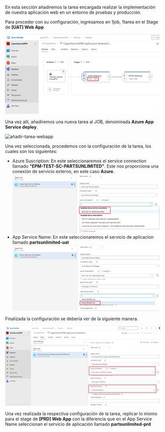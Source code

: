 En esta sección añadiremos la tarea encargada realizar la implementación de nuestra aplicación web en un entorno de pruebas y producción.

Para proceder con su configuración, ingresamos en 1job, 1tarea en el Stage de **[UAT] Web App**

![ingresar-tareas](./assets/ingresar-tareas.png)

Una vez allí, añadiremos una nueva tarea al JOB, denominada **Azure App Service deploy**.

![añadir-tarea-webapp](./assets/añadir-tarea-webapp.png)

Una vez seleccionada, procedemos con la configuración de la tarea, los cuales son los siguientes: 

- Azure Suscription: En este seleccionaremos el service connection llamado **"EPM-TEST-SC-PARTSUNLIMITED"**. Este nos proporciona una conexión de servicio externo, en este caso **Azure**.
![configuracion-services-connection](./assets/configuracion-services-connection.png)
- App Service Name: En este seleccionaremos el servicio de aplicacion llamado **partsunlimited-uat**
![configuracion-app-service-name](./assets/configuracion-app-service-name.png)

Finalizada la configuración se debería ver de la siguiente manera.

![configuracion-tarea-terminada](./assets/configuracion-tarea-terminada.png)

Una vez realizada la respectiva configuración de la tarea, replicar lo mismo para el stage de **[PRD] Web App** con la diferencia que en el App Service Name seleccionan el servicio de aplicación llamado **partsunlimited-prd**